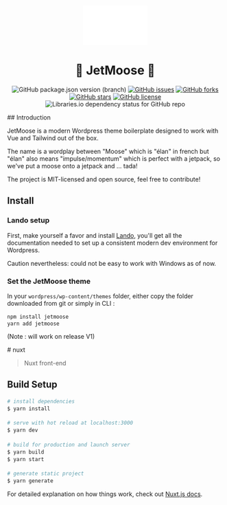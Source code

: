 <p align="center"><img width="150" src="logo.svg" alt="JetMoose logo"></p>
<h1 align="center">🚀 JetMoose 🦌</h1>

 <p align="center">
 <img alt="GitHub package.json version (branch)" src="https://img.shields.io/github/package-json/v/Epistol/JetMoose/master">
<a href="https://github.com/Epistol/JetMoose/issues"><img alt="GitHub issues" src="https://img.shields.io/github/issues/Epistol/JetMoose"></a>
<a href="https://github.com/Epistol/JetMoose/network"><img alt="GitHub forks" src="https://img.shields.io/github/forks/Epistol/JetMoose"></a>
<a href="https://github.com/Epistol/JetMoose/stargazers"><img alt="GitHub stars" src="https://img.shields.io/github/stars/Epistol/JetMoose"></a>
<a href="https://github.com/Epistol/JetMoose/blob/master/LICENSE"><img alt="GitHub license" src="https://img.shields.io/github/license/Epistol/JetMoose"></a>
<img alt="Libraries.io dependency status for GitHub repo" src="https://img.shields.io/librariesio/github/Epistol/JetMoose">
  <br>
</p>
## Introduction

JetMoose is a modern Wordpress theme boilerplate designed to work with Vue and Tailwind out of the box.

The name is a wordplay between "Moose" which is "élan" in french but "élan" also means "impulse/momentum" which is perfect with a jetpack, so we've put a moose onto a jetpack and ... tada!

The project is MIT-licensed and open source, feel free to contribute!

## Install
### Lando setup
First, make yourself a favor and install [Lando](https://lando.dev), you'll get all the documentation needed to set up a consistent modern dev environment for Wordpress.

Caution nevertheless: could not be easy to work with Windows as of now.

### Set the JetMoose theme

In your `wordpress/wp-content/themes` folder, either copy the folder downloaded from git or simply in CLI :

``` cli
npm install jetmoose
yarn add jetmoose
```

(Note : will work on release V1)
<!--

```
npm run build
```

or

```
yarn build
```

to bundle your application --># nuxt

> Nuxt front-end

## Build Setup

```bash
# install dependencies
$ yarn install

# serve with hot reload at localhost:3000
$ yarn dev

# build for production and launch server
$ yarn build
$ yarn start

# generate static project
$ yarn generate
```

For detailed explanation on how things work, check out [Nuxt.js docs](https://nuxtjs.org).

